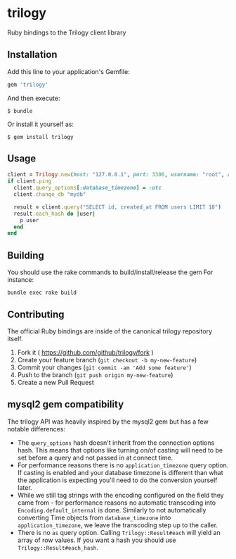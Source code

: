 # trilogy

Ruby bindings to the Trilogy client library

## Installation

Add this line to your application's Gemfile:

``` ruby
gem 'trilogy'
```

And then execute:

```
$ bundle
```

Or install it yourself as:

```
$ gem install trilogy
```

## Usage

``` ruby
client = Trilogy.new(host: "127.0.0.1", port: 3306, username: "root", read_timeout: 2)
if client.ping
  client.query_options[:database_timezone] = :utc
  client.change_db "mydb"

  result = client.query("SELECT id, created_at FROM users LIMIT 10")
  result.each_hash do |user|
    p user
  end
end
```

## Building
You should use the rake commands to build/install/release the gem
For instance:
```shell
bundle exec rake build
```

## Contributing

The official Ruby bindings are inside of the canonical trilogy repository itself.

1. Fork it ( https://github.com/github/trilogy/fork )
2. Create your feature branch (`git checkout -b my-new-feature`)
3. Commit your changes (`git commit -am 'Add some feature'`)
4. Push to the branch (`git push origin my-new-feature`)
5. Create a new Pull Request

## mysql2 gem compatibility

The trilogy API was heavily inspired by the mysql2 gem but has a few notable
differences:

* The `query_options` hash doesn't inherit from the connection options hash.
  This means that options like turning on/of casting will need to be set before
  a query and not passed in at connect time.
* For performance reasons there is no `application_timezone` query option. If
  casting is enabled and your database timezone is different than what the
  application is expecting you'll need to do the conversion yourself later.
* While we still tag strings with the encoding configured on the field they came
  from - for performance reasons no automatic transcoding into
  `Encoding.default_internal` is done. Similarly to not automatically converting
  Time objects from `database_timezone` into `application_timezone`, we leave
  the transcoding step up to the caller.
* There is no `as` query option. Calling `Trilogy::Result#each` will yield an array
  of row values. If you want a hash you should use `Trilogy::Result#each_hash`.
